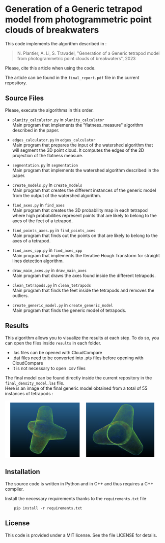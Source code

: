 # Generation of a Generic tetrapod model from photogrammetric point clouds of breakwaters
This code implements the algorithm described in :
> N. Plantier, A. Li, S. Travadel, "Generation of a Generic tetrapod model from photogrammetric point clouds of breakwaters", 2023

Please, cite this article when using the code. 

The article can be found in the `final_report.pdf` file in the current repository.

## Source Files

Please, execute the algorithms in this order. 

- `planity_calculator.py` in `planity_calculator`  
Main program that implements the "flatness_measure" algorithm described in the paper.  

- `edges_calculator.py` in `edges_calculator`   
Main program that prepares the input of the watershed algorithm that will segment the 3D point cloud. It computes the edges of the 2D projection of the flatness measure. 

- `segmentation.py` in `segmentation`   
Main program that implements the watershed algorithm described in the paper.  

- `create_models.py` in `create_models`  
Main program that creates the different instances of the generic model from the output of the watershed algorithm.

- `find_axes.py` in `find_axes`  
Main program that creates the 3D probability map in each tetrapod where high probabilities represent points that are likely to belong to the axes of the feet of a tetrapod. 

- `find_points_axes.py` in `find_points_axes`  
Main program that finds out the points on that are likely to belong to the axes of a tetrapod.

- `find_axes_cpp.py` in `find_axes_cpp`  
Main program that implements the Iterative Hough Transform for straight lines detection algorithm.

- `draw_main_axes.py` in `draw_main_axes`  
Main program that draws the axes found inside the different tetrapods.

- `clean_tetrapods.py` in `clean_tetrapods`  
Main program that finds the feet inside the tetrapods and removes the outliers. 

- `create_generic_model.py` in `create_generic_model`  
Main program that finds the generic model of tetrapods. 

## Results

This algorithm allows you to visualize the results at each step. To do so, you can open the files inside `results` in each folder. 

- .las files can be opened with CloudCompare 
- .dat files need to be converted into .pts files before opening with CloudCompare 
- It is not necessary to open .csv files 

The final model can be found directly inside the current repository in the `final_density_model.las` file.  
Here is an image of the final generic model obtained from a total of 55 instances of tetrapods : 

![Screenshot](final_model.png)

## Installation 
The source code is written in Python and in C++ and thus requires a C++ compiler. 

Install the necessary requirements thanks to the `requirements.txt` file 

		pip install -r requirements.txt
    
## License

This code is provided under a MIT license. See the file LICENSE for details.
